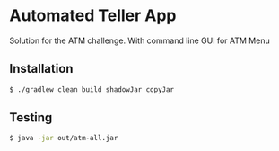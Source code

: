 # Automated Teller App
Solution for the ATM challenge.
With command line GUI for ATM Menu

## Installation
```bash
$ ./gradlew clean build shadowJar copyJar
```
## Testing
```bash
$ java -jar out/atm-all.jar
```